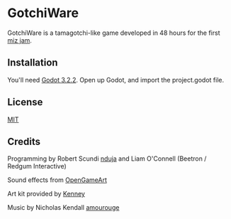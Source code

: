# GotchiWare

GotchiWare is a tamagotchi-like game developed in 48 hours for the first [miz jam](https://itch.io/jam/miz-jam-1).

## Installation

You'll need [Godot 3.2.2](https://downloads.tuxfamily.org/godotengine/3.2.2/).
Open up Godot, and import the project.godot file.

## License
[MIT](https://choosealicense.com/licenses/mit/)

## Credits
Programming by Robert Scundi [nduja](https://github.com/nduja)
and Liam O'Connell (Beetron / Redgum Interactive)

Sound effects from [OpenGameArt](https://opengameart.org/)

Art kit provided by [Kenney](https://www.kenney.nl/assets/bit-pack)

Music by Nicholas Kendall [amourouge](https://soundcloud.com/amourouge)
